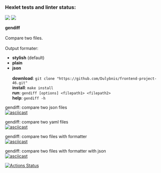 ### Hexlet tests and linter status:
<a href="https://codeclimate.com/github/Dulybnis/frontend-project-46/maintainability"><img src="https://api.codeclimate.com/v1/badges/1803038de0989bc0f2bc/maintainability" /></a>
<a href="https://codeclimate.com/github/Dulybnis/frontend-project-46/test_coverage"><img src="https://api.codeclimate.com/v1/badges/1803038de0989bc0f2bc/test_coverage" /></a>

**gendiff**<br><br>
Compare two files. <br><br>
Output formater:<br>
* **stylish** (default)<br>
* **plain**<br>
* **json**
<br><br>
**download**: `git clone "https://github.com/Dulybnis/frontend-project-46.git"`<br>
**install**: `make install`<br>
**run**: `gendiff [options] <filepath1> <filepath2>`<br>
**help**: `gendiff -h`<br>

gendiff: compare two json files<br>
[![asciicast](https://asciinema.org/a/jl7xuSlBGrudZ9ZvOhdyvNHUR.svg)](https://asciinema.org/a/jl7xuSlBGrudZ9ZvOhdyvNHUR)<br>

gendiff: compare two yaml files<br>
[![asciicast](https://asciinema.org/a/keYqcNrYSXsOjQou1IGvet3JK.svg)](https://asciinema.org/a/keYqcNrYSXsOjQou1IGvet3JK)<br>

gendiff: compare two files with formatter<br>
[![asciicast](https://asciinema.org/a/a3VnC1rHlOa4WAxoOlkHOcpeF.svg)](https://asciinema.org/a/a3VnC1rHlOa4WAxoOlkHOcpeF)<br>

gendiff: compare two files with formatter with json<br>
[![asciicast](https://asciinema.org/a/xwPapLT61FePChsQUAqkRR2Dq.svg)](https://asciinema.org/a/xwPapLT61FePChsQUAqkRR2Dq)<br>

[![Actions Status](https://github.com/Dulybnis/frontend-project-46/workflows/hexlet-check/badge.svg)](https://github.com/Dulybnis/frontend-project-46/actions)
